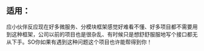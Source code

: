 ## 适用：
应小伙伴反应现在好多微服务、分模块框架感觉好难看不懂、好多项目都不需要用到这种框架，公司以前的项目也是很杂乱、有时候只是想舒舒服服地写个接口都无从下手。SO你如果有遇到这种问题这个项目也许能帮得到你！
